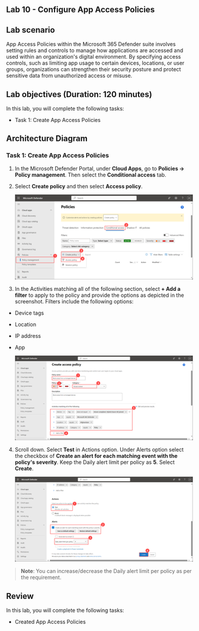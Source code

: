 ## Lab 10 - Configure App Access Policies 

## Lab scenario

App Access Policies within the Microsoft 365 Defender suite involves setting rules and controls to manage how applications are accessed and used within an organization's digital environment. By specifying access controls, such as limiting app usage to certain devices, locations, or user groups, organizations can strengthen their security posture and protect sensitive data from unauthorized access or misuse.

## Lab objectives (Duration: 120 minutes)

In this lab, you will complete the following tasks:
- Task 1: Create App Access Policies 

## Architecture Diagram

### Task 1: Create App Access Policies 

1. In the Microsoft Defender Portal, under **Cloud Apps**, go to **Policies -> Policy management**. Then select the **Conditional access** tab.

2. Select **Create policy** and then select **Access policy**.

   ![Picture 1](../Media/accesspolicy1.png)

3. In the Activities matching all of the following section, select **+ Add a filter** to apply to the policy and provide the options as depicted in the screenshot. Filters include the following options:

- Device tags
- Location
- IP address
- App

   ![Picture 1](../Media/accesspolicy2.png)

4. Scroll down. Select **Test** in Actions option. Under Alerts option select the checkbox of **Create an alert for each matching event with the policy's severity**. Keep the Daily alert limit per policy as **5**. Select **Create**.

   ![Picture 1](../Media/accesspolicy3.png)

>**Note**: You can increase/decrease the Daily alert limit per policy as per the requirement.

## Review
In this lab, you will complete the following tasks:
- Created App Access Policies
